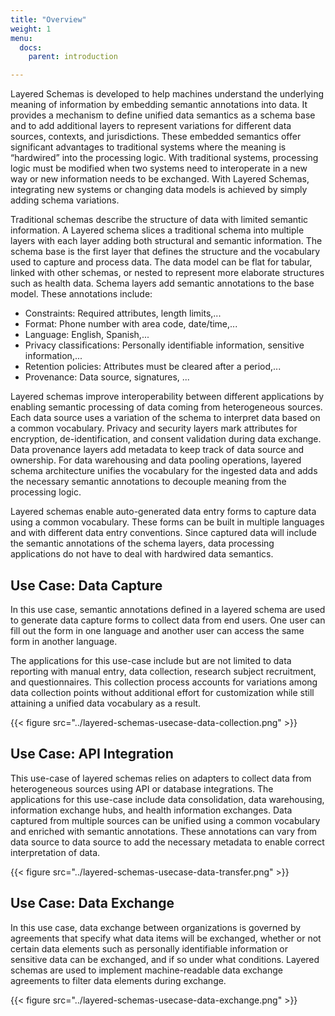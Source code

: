 ```yaml
---
title: "Overview"
weight: 1
menu:
  docs:
    parent: introduction

---
```


Layered Schemas is developed to help machines understand the
underlying meaning of information by embedding semantic annotations
into data. It provides a mechanism to define unified data semantics as
a schema base and to add additional layers to represent variations for
different data sources, contexts, and jurisdictions. These embedded
semantics offer significant advantages to traditional systems where
the meaning is “hardwired” into the processing logic. With traditional
systems, processing logic must be modified when two systems need to
interoperate in a new way or new information needs to be
exchanged. With Layered Schemas, integrating new systems or changing
data models is achieved by simply adding schema variations.

Traditional schemas describe the structure of data with limited
semantic information. A Layered schema slices a traditional schema
into multiple layers with each layer adding both structural and
semantic information. The schema base is the first layer that defines
the structure and the vocabulary used to capture and process data. The
data model can be flat for tabular, linked with other schemas, or
nested to represent more elaborate structures such as health
data. Schema layers add semantic annotations to the base model. These
annotations include:

 * Constraints: Required attributes, length limits,...
 * Format: Phone number with area code, date/time,...
 * Language: English, Spanish,...
 * Privacy classifications: Personally identifiable information, sensitive information,...
 * Retention policies: Attributes must be cleared after a period,...
 * Provenance: Data source, signatures, ... 
 
Layered schemas improve interoperability between different
applications by enabling semantic processing of data coming from
heterogeneous sources. Each data source uses a variation of the schema
to interpret data based on a common vocabulary. Privacy and security
layers mark attributes for encryption, de-identification, and consent
validation during data exchange. Data provenance layers add metadata
to keep track of data source and ownership. For data warehousing and
data pooling operations, layered schema architecture unifies the
vocabulary for the ingested data and adds the necessary semantic
annotations to decouple meaning from the processing logic.

Layered schemas enable auto-generated data entry forms to capture data
using a common vocabulary. These forms can be built in multiple
languages and with different data entry conventions. Since captured
data will include the semantic annotations of the schema layers, data
processing applications do not have to deal with hardwired data
semantics.

## Use Case: Data Capture

In this use case, semantic annotations defined in a layered schema are
used to generate data capture forms to collect data from end
users. One user can fill out the form in one language and another user
can access the same form in another language.

The applications for this use-case include but are not limited
to data reporting with manual entry, data collection, research subject
recruitment, and questionnaires. This collection process accounts for
variations among data collection points without additional effort for
customization while still attaining a unified data vocabulary as a
result.

{{< figure src="../layered-schemas-usecase-data-collection.png" >}}

## Use Case: API Integration

This use-case of layered schemas relies on adapters to collect data
from heterogeneous sources using API or database integrations. The
applications for this use-case include data consolidation, data
warehousing, information exchange hubs, and health information
exchanges. Data captured from multiple sources can be unified using a
common vocabulary and enriched with semantic annotations. These
annotations can vary from data source to data source to add the
necessary metadata to enable correct interpretation of data.

{{< figure src="../layered-schemas-usecase-data-transfer.png" >}}

## Use Case: Data Exchange

In this use case, data exchange between organizations is governed by
agreements that specify what data items will be exchanged, whether or
not certain data elements such as personally identifiable information
or sensitive data can be exchanged, and if so under what
conditions. Layered schemas are used to implement machine-readable
data exchange agreements to filter data elements during exchange.

{{< figure src="../layered-schemas-usecase-data-exchange.png" >}}
